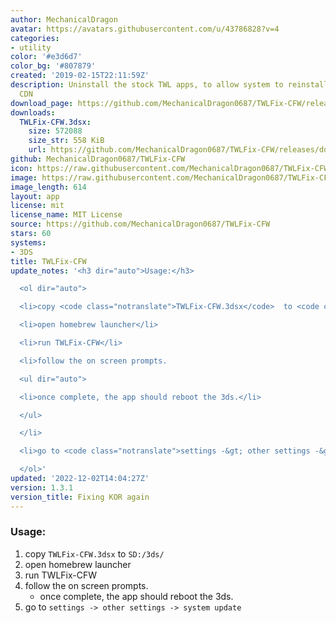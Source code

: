 ```yaml
---
author: MechanicalDragon
avatar: https://avatars.githubusercontent.com/u/43786828?v=4
categories:
- utility
color: '#e3d6d7'
color_bg: '#807879'
created: '2019-02-15T22:11:59Z'
description: Uninstall the stock TWL apps, to allow system to reinstall them from
  CDN
download_page: https://github.com/MechanicalDragon0687/TWLFix-CFW/releases
downloads:
  TWLFix-CFW.3dsx:
    size: 572088
    size_str: 558 KiB
    url: https://github.com/MechanicalDragon0687/TWLFix-CFW/releases/download/1.3.1/TWLFix-CFW.3dsx
github: MechanicalDragon0687/TWLFix-CFW
icon: https://raw.githubusercontent.com/MechanicalDragon0687/TWLFix-CFW/master/icon.png
image: https://raw.githubusercontent.com/MechanicalDragon0687/TWLFix-CFW/master/icon.png
image_length: 614
layout: app
license: mit
license_name: MIT License
source: https://github.com/MechanicalDragon0687/TWLFix-CFW
stars: 60
systems:
- 3DS
title: TWLFix-CFW
update_notes: '<h3 dir="auto">Usage:</h3>

  <ol dir="auto">

  <li>copy <code class="notranslate">TWLFix-CFW.3dsx</code>  to <code class="notranslate">SD:/3ds/</code></li>

  <li>open homebrew launcher</li>

  <li>run TWLFix-CFW</li>

  <li>follow the on screen prompts.

  <ul dir="auto">

  <li>once complete, the app should reboot the 3ds.</li>

  </ul>

  </li>

  <li>go to <code class="notranslate">settings -&gt; other settings -&gt; system update</code></li>

  </ol>'
updated: '2022-12-02T14:04:27Z'
version: 1.3.1
version_title: Fixing KOR again
---
```

### Usage:
1. copy `TWLFix-CFW.3dsx` to `SD:/3ds/`
2. open homebrew launcher
3. run TWLFix-CFW
4. follow the on screen prompts.
   - once complete, the app should reboot the 3ds.
6. go to `settings -> other settings -> system update`